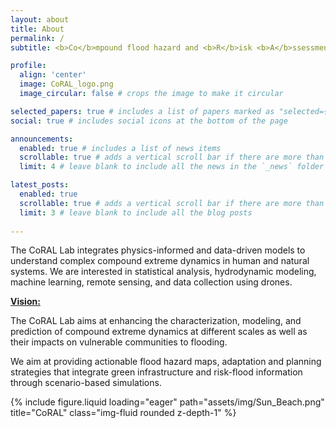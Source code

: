 ```yaml
---
layout: about
title: About
permalink: /
subtitle: <b>Co</b>mpound flood hazard and <b>R</b>isk <b>A</b>ssessment in <b>L</b>ow-lying areas (<b>CoRAL</b>).

profile:
  align: 'center'
  image: CoRAL_logo.png
  image_circular: false # crops the image to make it circular

selected_papers: true # includes a list of papers marked as "selected={true}"
social: true # includes social icons at the bottom of the page

announcements:
  enabled: true # includes a list of news items
  scrollable: true # adds a vertical scroll bar if there are more than 3 news items
  limit: 4 # leave blank to include all the news in the `_news` folder

latest_posts:
  enabled: true
  scrollable: true # adds a vertical scroll bar if there are more than 3 new posts items
  limit: 3 # leave blank to include all the blog posts
  
---
```


The CoRAL Lab integrates physics-informed and data-driven models to understand complex compound extreme dynamics in human and natural systems. We are interested in statistical analysis, hydrodynamic modeling, machine learning, remote sensing, and data collection using drones.

<b><u>Vision:</u></b>

The CoRAL Lab aims at enhancing the characterization, modeling, and prediction of compound extreme dynamics at different scales as well as their impacts on vulnerable communities to flooding.

We aim at providing actionable flood hazard maps, adaptation and planning strategies that integrate green infrastructure and risk-flood information through scenario-based simulations.

<div class="row">
    <div style="height: 463px; width: 517px;">
      <div class="col-sm mt-2 mt-md-0">
        {% include figure.liquid loading="eager" path="assets/img/Sun_Beach.png"
        title="CoRAL" class="img-fluid rounded z-depth-1" %}
      </div>
    </div>
</div>
